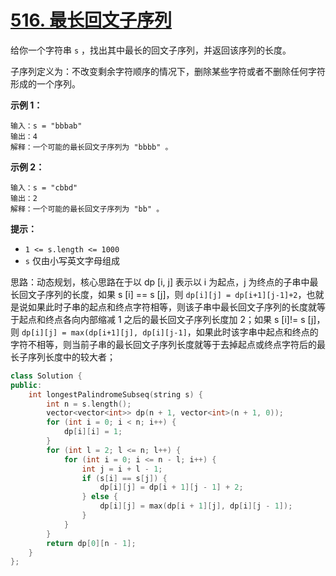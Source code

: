 # [516. 最长回文子序列](https://leetcode.cn/problems/longest-palindromic-subsequence/)

给你一个字符串 `s` ，找出其中最长的回文子序列，并返回该序列的长度。

子序列定义为：不改变剩余字符顺序的情况下，删除某些字符或者不删除任何字符形成的一个序列。

**示例 1：**

```
输入：s = "bbbab"
输出：4
解释：一个可能的最长回文子序列为 "bbbb" 。
```

**示例 2：**

```
输入：s = "cbbd"
输出：2
解释：一个可能的最长回文子序列为 "bb" 。
```

**提示：**

- `1 <= s.length <= 1000`
- `s` 仅由小写英文字母组成

思路：动态规划，核心思路在于以 dp [i, j] 表示以 i 为起点，j 为终点的子串中最长回文子序列的长度，如果 s [i] == s [j]，则 `dp[i][j] = dp[i+1][j-1]+2`，也就是说如果此时子串的起点和终点字符相等，则该子串中最长回文子序列的长度就等于起点和终点各向内部缩减 1 之后的最长回文子序列长度加 2；如果 s [i]!= s [j]，则 `dp[i][j] = max(dp[i+1][j], dp[i][j-1]`，如果此时该字串中起点和终点的字符不相等，则当前子串的最长回文子序列长度就等于去掉起点或终点字符后的最长子序列长度中的较大者；

```cpp
class Solution {
public:
    int longestPalindromeSubseq(string s) {
        int n = s.length();
        vector<vector<int>> dp(n + 1, vector<int>(n + 1, 0));
        for (int i = 0; i < n; i++) {
            dp[i][i] = 1;
        }
        for (int l = 2; l <= n; l++) {
            for (int i = 0; i <= n - l; i++) {
                int j = i + l - 1;
                if (s[i] == s[j]) {
                    dp[i][j] = dp[i + 1][j - 1] + 2;
                } else {
                    dp[i][j] = max(dp[i + 1][j], dp[i][j - 1]);
                }
            }
        }
        return dp[0][n - 1];
    }
};
```

